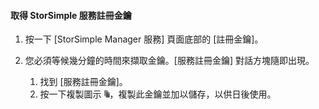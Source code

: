 #### 取得 StorSimple 服務註冊金鑰
1. 按一下 [StorSimple Manager 服務] 頁面底部的 [註冊金鑰]。
2. 您必須等候幾分鐘的時間來擷取金鑰。[服務註冊金鑰] 對話方塊隨即出現。
   
   1. 找到 [服務註冊金鑰]。
   2. 按一下複製圖示 ![](./media/storsimple-ova-get-service-registration-key/image6-include.png)，複製此金鑰並加以儲存，以供日後使用。

<!---HONumber=AcomDC_0128_2016-->